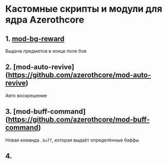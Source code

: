 
# Кастомные скрипты и модули для ядра Azerothcore

## 1. [mod-bg-reward](https://github.com/azerothcore/mod-bg-reward)
Выдача предметов в конце поле боя

## 2. [mod-auto-revive] (https://github.com/azerothcore/mod-auto-revive) 
Авто воскрешение

## 3. [mod-buff-command] (https://github.com/azerothcore/mod-buff-command) 
Новая команда `.buff`, которая выдаёт определённые баффы

## 4. 
